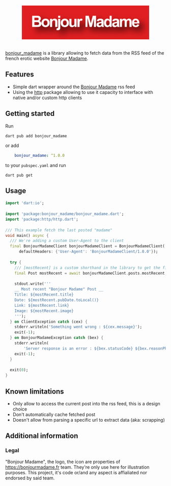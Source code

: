 <br />
<div style="text-align: center;">
    <img alt="Bonjour Madame written in white in a red rectangle" src="logo_large.png" width="400" height="106">
</div>
<br />

[bonjour_madame](https://pub.dev/bonjour_madame) is a library allowing to fetch data from the RSS feed of the french erotic website [Bonjour Madame](https://bonjourmadame.fr).

## Features

- Simple dart wrapper around the [Bonjour Madame](https://bonjourmadame.fr) rss feed
- Using the [http](https://pub.dev/http) package allowing to use it capacity to interface with native and/or custom http clients


## Getting started

Run 

```shell
dart pub add bonjour_madame
```

or add 

```yml
    bonjour_madame: ^1.0.0
```

to your `pubspec.yaml` and run 

```shell
dart pub get
```

## Usage

```dart
import 'dart:io';

import 'package:bonjour_madame/bonjour_madame.dart';
import 'package:http/http.dart';

/// This example fetch the last posted "madame"
void main() async {
  /// We're adding a custom User-Agent to the client
  final BonjourMadameClient bonjourMadameClient = BonjourMadameClient(
      defaultHeaders: {'User-Agent': 'BonjourMadameClient/1.0.0'});

  try {
    /// [mostRecent] is a custom shorthand in the library to get the first (last item add) to the feed
    final Post mostRecent = await bonjourMadameClient.posts.mostRecent;

    stdout.write('''
    __ Most recent "Bonjour Madame" Post __
    Title: ${mostRecent.title}
    Date: ${mostRecent.pubDate.toLocal()}
    Link: ${mostRecent.link}
    Image: ${mostRecent.image}
    ''');
  } on ClientException catch (cex) {
    stderr.writeln('Something went wrong : ${cex.message}');
    exit(-1);
  } on BonjourMadameException catch (bex) {
    stderr.writeln(
        'Server response is an error : ${bex.statusCode} ${bex.reasonPhrase}');
    exit(-1);
  }

  exit(0);
}
```

## Known limitations

- Only allow to access the current post into the rss feed, this is a design choice
- Don't automatically cache fetched post
- Doesn't allow from parsing a specific url to extract data (aka: scrapping)

## Additional information

### Legal

"Bonjour Madame", the logo, the icon are properties of https://bonjourmadame.fr team. They're only use here for illustration purposes.
This project, it's code or/and any aspect is affialiated nor endorsed by said team.


